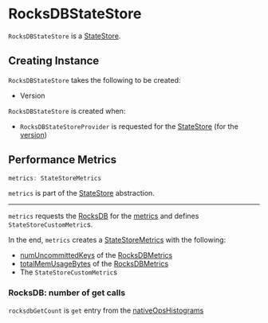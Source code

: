 # RocksDBStateStore

`RocksDBStateStore` is a [StateStore](StateStore.md).

## Creating Instance

`RocksDBStateStore` takes the following to be created:

* <span id="lastVersion"> Version

`RocksDBStateStore` is created when:

* `RocksDBStateStoreProvider` is requested for the [StateStore](RocksDBStateStoreProvider.md#getStore) (for the [version](#version))

## <span id="metrics"> Performance Metrics

```scala
metrics: StateStoreMetrics
```

`metrics` is part of the [StateStore](StateStore.md#metrics) abstraction.

---

`metrics` requests the [RocksDB](RocksDBStateStoreProvider.md#rocksDB) for the [metrics](RocksDB.md#metrics) and defines `StateStoreCustomMetric`s.

In the end, `metrics` creates a [StateStoreMetrics](StateStoreMetrics.md) with the following:

* [numUncommittedKeys](RocksDBMetrics.md#numUncommittedKeys) of the [RocksDBMetrics](RocksDBMetrics.md)
* [totalMemUsageBytes](RocksDBMetrics.md#totalMemUsageBytes) of the [RocksDBMetrics](RocksDBMetrics.md)
* The `StateStoreCustomMetric`s

### <span id="rocksdbGetCount"><span id="CUSTOM_METRIC_GET_COUNT"> RocksDB: number of get calls

`rocksdbGetCount` is `get` entry from the [nativeOpsHistograms](RocksDBMetrics.md#nativeOpsHistograms)

